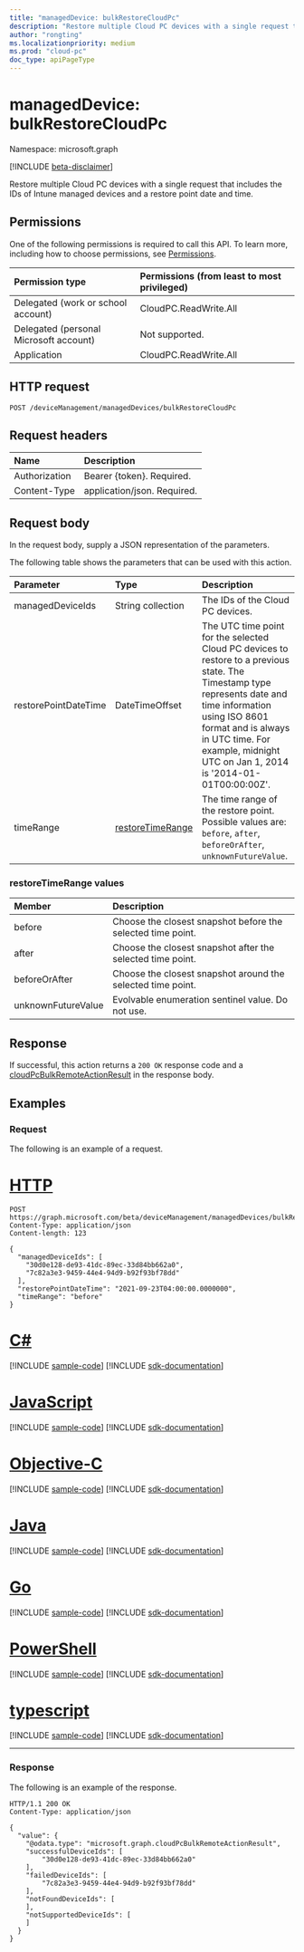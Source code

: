 ```yaml
---
title: "managedDevice: bulkRestoreCloudPc"
description: "Restore multiple Cloud PC devices with a single request that includes the IDs of Intune managed devices and a restore point date and time."
author: "rongting"
ms.localizationpriority: medium
ms.prod: "cloud-pc"
doc_type: apiPageType
---
```


# managedDevice: bulkRestoreCloudPc
Namespace: microsoft.graph

[!INCLUDE [beta-disclaimer](../../includes/beta-disclaimer.md)]

Restore multiple Cloud PC devices with a single request that includes the IDs of Intune managed devices and a restore point date and time.

## Permissions
One of the following permissions is required to call this API. To learn more, including how to choose permissions, see [Permissions](/graph/permissions-reference).

|Permission type|Permissions (from least to most privileged)|
|:---|:---|
|Delegated (work or school account)|CloudPC.ReadWrite.All|
|Delegated (personal Microsoft account)|Not supported.|
|Application|CloudPC.ReadWrite.All|

## HTTP request

<!-- {
  "blockType": "ignored"
}
-->
``` http
POST /deviceManagement/managedDevices/bulkRestoreCloudPc
```

## Request headers
|Name|Description|
|:---|:---|
|Authorization|Bearer {token}. Required.|
|Content-Type|application/json. Required.|

## Request body
In the request body, supply a JSON representation of the parameters.

The following table shows the parameters that can be used with this action.

|Parameter|Type|Description|
|:---|:---|:---|
|managedDeviceIds|String collection|The IDs of the Cloud PC devices.|
|restorePointDateTime|DateTimeOffset|The UTC time point for the selected Cloud PC devices to restore to a previous state. The Timestamp type represents date and time information using ISO 8601 format and is always in UTC time. For example, midnight UTC on Jan 1, 2014 is '2014-01-01T00:00:00Z'.|
|timeRange|[restoreTimeRange](#restoretimerange-values)|The time range of the restore point. Possible values are: `before`, `after`, `beforeOrAfter`, `unknownFutureValue`.|

### restoreTimeRange values

|Member|Description|
|:---|:---|
|before|Choose the closest snapshot before the selected time point.|
|after|Choose the closest snapshot after the selected time point.|
|beforeOrAfter|Choose the closest snapshot around the selected time point.|
|unknownFutureValue|Evolvable enumeration sentinel value. Do not use.|

## Response

If successful, this action returns a `200 OK` response code and a [cloudPcBulkRemoteActionResult](../resources/cloudpcbulkremoteactionresult.md) in the response body.

## Examples

### Request
The following is an example of a request.

# [HTTP](#tab/http)
<!-- {
  "blockType": "request",
  "name": "manageddevicethis.bulkrestorecloudpc"
}
-->
``` http
POST https://graph.microsoft.com/beta/deviceManagement/managedDevices/bulkRestoreCloudPc
Content-Type: application/json
Content-length: 123

{
  "managedDeviceIds": [
    "30d0e128-de93-41dc-89ec-33d84bb662a0",
    "7c82a3e3-9459-44e4-94d9-b92f93bf78dd"
  ],
  "restorePointDateTime": "2021-09-23T04:00:00.0000000",
  "timeRange": "before"
}
```
# [C#](#tab/csharp)
[!INCLUDE [sample-code](../includes/snippets/csharp/manageddevicethisbulkrestorecloudpc-csharp-snippets.md)]
[!INCLUDE [sdk-documentation](../includes/snippets/snippets-sdk-documentation-link.md)]

# [JavaScript](#tab/javascript)
[!INCLUDE [sample-code](../includes/snippets/javascript/manageddevicethisbulkrestorecloudpc-javascript-snippets.md)]
[!INCLUDE [sdk-documentation](../includes/snippets/snippets-sdk-documentation-link.md)]

# [Objective-C](#tab/objc)
[!INCLUDE [sample-code](../includes/snippets/objc/manageddevicethisbulkrestorecloudpc-objc-snippets.md)]
[!INCLUDE [sdk-documentation](../includes/snippets/snippets-sdk-documentation-link.md)]

# [Java](#tab/java)
[!INCLUDE [sample-code](../includes/snippets/java/manageddevicethisbulkrestorecloudpc-java-snippets.md)]
[!INCLUDE [sdk-documentation](../includes/snippets/snippets-sdk-documentation-link.md)]

# [Go](#tab/go)
[!INCLUDE [sample-code](../includes/snippets/go/manageddevicethisbulkrestorecloudpc-go-snippets.md)]
[!INCLUDE [sdk-documentation](../includes/snippets/snippets-sdk-documentation-link.md)]

# [PowerShell](#tab/powershell)
[!INCLUDE [sample-code](../includes/snippets/powershell/manageddevicethisbulkrestorecloudpc-powershell-snippets.md)]
[!INCLUDE [sdk-documentation](../includes/snippets/snippets-sdk-documentation-link.md)]

# [typescript](#tab/typescript)
[!INCLUDE [sample-code](../includes/snippets/typescript/manageddevicethisbulkrestorecloudpc-typescript-snippets.md)]
[!INCLUDE [sdk-documentation](../includes/snippets/snippets-sdk-documentation-link.md)]

---



### Response
The following is an example of the response.
<!-- {
  "blockType": "response",
  "truncated": true,
  "@odata.type": "microsoft.graph.cloudPcBulkRemoteActionResult"
}
-->
``` http
HTTP/1.1 200 OK
Content-Type: application/json

{
  "value": {
    "@odata.type": "microsoft.graph.cloudPcBulkRemoteActionResult",
    "successfulDeviceIds": [
        "30d0e128-de93-41dc-89ec-33d84bb662a0"
    ],
    "failedDeviceIds": [
        "7c82a3e3-9459-44e4-94d9-b92f93bf78dd"
    ],
    "notFoundDeviceIds": [
    ],
    "notSupportedDeviceIds": [
    ]
  }
}
```
